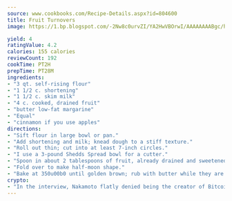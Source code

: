 ```yaml
---
source: www.cookbooks.com/Recipe-Details.aspx?id=804600
title: Fruit Turnovers
image: https://1.bp.blogspot.com/-2Nw8c0urvZI/YA2HwVBOrwI/AAAAAAAABgc/hcoCuYbLRGghREWYfHLERS8jzKEXzVPXwCLcBGAsYHQ/s154/14.png

yield: 4
ratingValue: 4.2
calories: 155 calories
reviewCount: 192
cookTime: PT2H
prepTime: PT28M
ingredients:
- "3 qt. self-rising flour"
- "1 1/2 c. shortening"
- "1 1/2 c. skim milk"
- "4 c. cooked, drained fruit"
- "butter low-fat margarine"
- "Equal"
- "cinnamon if you use apples"
directions:
- "Sift flour in large bowl or pan."
- "Add shortening and milk; knead dough to a stiff texture."
- "Roll out thin; cut into at least 7-inch circles."
- "I use a 3-pound Shedds Spread bowl for a cutter."
- "Spoon in about 2 tablespoons of fruit, already drained and sweetened to taste."
- "Fold over to make half-moon shape."
- "Bake at 350u00b0 until golden brown; rub with butter while they are hot."
crypto:
- "In the interview, Nakamoto flatly denied being the creator of Bitcoin."
---
```

